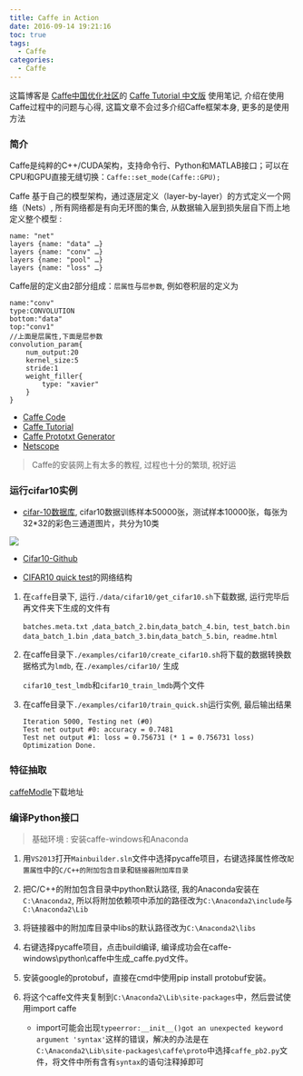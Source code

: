 ```yaml
---
title: Caffe in Action
date: 2016-09-14 19:21:16
toc: true
tags:
  - Caffe
categories:
  - Caffe
---
```

这篇博客是 [Caffe中国优化社区](http://caffecn.cn/)的 [Caffe Tutorial 中文版](http://caffecn.cn/?/page/tutorial) 使用笔记, 介绍在使用Caffe过程中的问题与心得, 这篇文章不会过多介绍Caffe框架本身, 更多的是使用方法

<!--more-->

### **简介**

Caffe是纯粹的C++/CUDA架构，支持命令行、Python和MATLAB接口；可以在CPU和GPU直接无缝切换：`Caffe::set_mode(Caffe::GPU);`

Caffe 基于自己的模型架构，通过逐层定义（layer-by-layer）的方式定义一个网络（Nets）, 所有网络都是有向无环图的集合, 从数据输入层到损失层自下而上地定义整个模型 :

```
name: "net"
layers {name: "data" …}
layers {name: "conv" …}
layers {name: "pool" …}
layers {name: "loss" …}
```

Caffe层的定义由2部分组成：`层属性`与`层参数`, 例如卷积层的定义为

```
name:"conv"
type:CONVOLUTION
bottom:"data"
top:"conv1"
//上面是层属性,下面是层参数
convolution_param{
    num_output:20
    kernel_size:5
    stride:1
    weight_filler{
        type: "xavier"
    }
}
```

- [Caffe Code](http://caffe.berkeleyvision.org/doxygen/index.html)
- [Caffe Tutorial](http://caffe.berkeleyvision.org/tutorial/)
- [Caffe Prototxt Generator](http://yanglei.me/gen_proto/)
- [Netscope](http://ethereon.github.io/netscope/quickstart.html)

> Caffe的安装网上有太多的教程, 过程也十分的繁琐, 祝好运

### **运行cifar10实例**

- [cifar-10数据库](https://www.cs.toronto.edu/~kriz/cifar.html), cifar10数据训练样本50000张，测试样本10000张，每张为32*32的彩色三通道图片，共分为10类

![](\img\Caffe-in-Action\cifar10.jpg)

- [Cifar10-Github](https://github.com/BVLC/caffe/tree/master/examples/cifar10)

- [CIFAR10 quick test](http://ethereon.github.io/netscope/#/gist/374666c3ac5fb3d9d80234b352f9e466)的网络结构

1. 在`caffe`目录下, 运行`./data/cifar10/get_cifar10.sh`下载数据, 运行完毕后再文件夹下生成的文件有

   `batches.meta.txt `,` data_batch_2.bin `,` data_batch_4.bin `,` test_batch.bin`
   `data_batch_1.bin `,` data_batch_3.bin `,` data_batch_5.bin `,` readme.html`

2. 在caffe目录下`./examples/cifar10/create_cifar10.sh`将下载的数据转换数据格式为`lmdb`, 在`./examples/cifar10/` 生成

   `cifar10_test_lmdb`和`cifar10_train_lmdb`两个文件
   
3. 在caffe目录下`./examples/cifar10/train_quick.sh`运行实例, 最后输出结果

   ```
   Iteration 5000, Testing net (#0)
   Test net output #0: accuracy = 0.7481
   Test net output #1: loss = 0.756731 (* 1 = 0.756731 loss)
   Optimization Done.
   ```
   
### **特征抽取**

[caffeModle](http://dl.caffe.berkeleyvision.org/)下载地址



### **编译Python接口**

> 基础环境 : 安装caffe-windows和Anaconda

1. 用`VS2013`打开`Mainbuilder.sln`文件中选择pycaffe项目，右键选择属性修改`配置属性`中的`C/C++的附加包含目录`和`链接器附加库目录`

2. 把C/C++的附加包含目录中python默认路径, 我的Anaconda安装在`C:\Anaconda2`, 所以将附加依赖项中添加的路径改为`C:\Anaconda2\include`与`C:\Anaconda2\Lib`
   
3. 将链接器中的附加库目录中libs的默认路径改为`C:\Anaconda2\libs`

4. 右键选择pycaffe项目，点击build编译, 编译成功会在caffe-windows\python\caffe中生成_caffe.pyd文件。

5. 安装google的protobuf，直接在cmd中使用pip install protobuf安装。
   
6. 将这个caffe文件夹复制到`C:\Anaconda2\Lib\site-packages`中，然后尝试使用import caffe

   - import可能会出现`typeerror:__init__()got an unexpected keyword argument 'syntax'`这样的错误，解决的办法是在`C:\Anaconda2\Lib\site-packages\caffe\proto`中选择`caffe_pb2.py`文件，将文件中所有含有`syntax`的语句注释掉即可